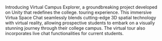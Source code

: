  Introducing Virtual Campus Explorer, a groundbreaking project developed on Unity that redefines the college.  touring experience. This immersive Virtua Space Chat seamlessly blends cutting-edge 3D spatial technology with virtual reality, allowing prospective students to embark on a visually stunning journey through their college campus. The virtual tour also incorporates live chat functionalities for current students.
